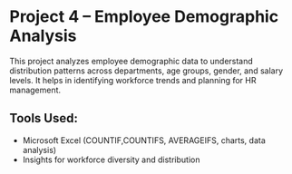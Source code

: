 # Project 4 – Employee Demographic Analysis

This project analyzes employee demographic data to understand distribution patterns across departments, age groups, gender, and salary levels.
It helps in identifying workforce trends and planning for HR management.

## Tools Used:
- Microsoft Excel (COUNTIF,COUNTIFS, AVERAGEIFS, charts, data analysis)
- Insights for workforce diversity and distribution
